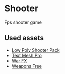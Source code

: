 # Shooter

Fps shooter game

## Used assets

- [Low Poly Shooter Pack](https://assetstore.unity.com/packages/p/low-poly-shooter-pack-free-sample-144839)
- [Text Mesh Pro](https://docs.unity3d.com/Manual/com.unity.textmeshpro.html)
- [War FX](https://assetstore.unity.com/packages/vfx/particles/war-fx-5669)
- [Weapons Free](https://assetstore.unity.com/packages/3d/props/weapons/weapons-free-260492)